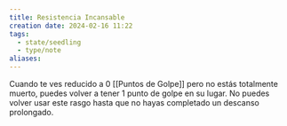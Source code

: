 ```yaml
---
title: Resistencia Incansable
creation date: 2024-02-16 11:22
tags:
  - state/seedling
  - type/note
aliases:
---
```

Cuando te ves reducido a 0 [[Puntos de Golpe]] pero no estás totalmente muerto, puedes volver a tener 1 punto de golpe en su lugar. No puedes volver usar este rasgo hasta que no hayas completado un descanso prolongado.
